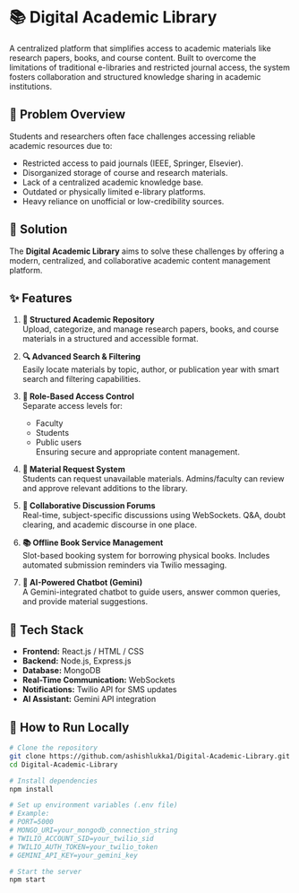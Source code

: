# 📚 Digital Academic Library

A centralized platform that simplifies access to academic materials like research papers, books, and course content. Built to overcome the limitations of traditional e-libraries and restricted journal access, the system fosters collaboration and structured knowledge sharing in academic institutions.

## 🚨 Problem Overview

Students and researchers often face challenges accessing reliable academic resources due to:
- Restricted access to paid journals (IEEE, Springer, Elsevier).
- Disorganized storage of course and research materials.
- Lack of a centralized academic knowledge base.
- Outdated or physically limited e-library platforms.
- Heavy reliance on unofficial or low-credibility sources.

## 🎯 Solution

The **Digital Academic Library** aims to solve these challenges by offering a modern, centralized, and collaborative academic content management platform.

## ✨ Features

1. **📁 Structured Academic Repository**  
   Upload, categorize, and manage research papers, books, and course materials in a structured and accessible format.

2. **🔍 Advanced Search & Filtering**  
   Easily locate materials by topic, author, or publication year with smart search and filtering capabilities.

3. **🔐 Role-Based Access Control**  
   Separate access levels for:
   - Faculty
   - Students
   - Public users  
   Ensuring secure and appropriate content management.

4. **📩 Material Request System**  
   Students can request unavailable materials. Admins/faculty can review and approve relevant additions to the library.

5. **💬 Collaborative Discussion Forums**  
   Real-time, subject-specific discussions using WebSockets. Q&A, doubt clearing, and academic discourse in one place.

6. **📚 Offline Book Service Management**  
   Slot-based booking system for borrowing physical books. Includes automated submission reminders via Twilio messaging.

7. **🤖 AI-Powered Chatbot (Gemini)**  
   A Gemini-integrated chatbot to guide users, answer common queries, and provide material suggestions.

## 🔧 Tech Stack

- **Frontend:** React.js / HTML / CSS
- **Backend:** Node.js, Express.js
- **Database:** MongoDB
- **Real-Time Communication:** WebSockets
- **Notifications:** Twilio API for SMS updates
- **AI Assistant:** Gemini API integration

## 🚀 How to Run Locally

```bash
# Clone the repository
git clone https://github.com/ashishlukka1/Digital-Academic-Library.git
cd Digital-Academic-Library

# Install dependencies
npm install

# Set up environment variables (.env file)
# Example:
# PORT=5000
# MONGO_URI=your_mongodb_connection_string
# TWILIO_ACCOUNT_SID=your_twilio_sid
# TWILIO_AUTH_TOKEN=your_twilio_token
# GEMINI_API_KEY=your_gemini_key

# Start the server
npm start
